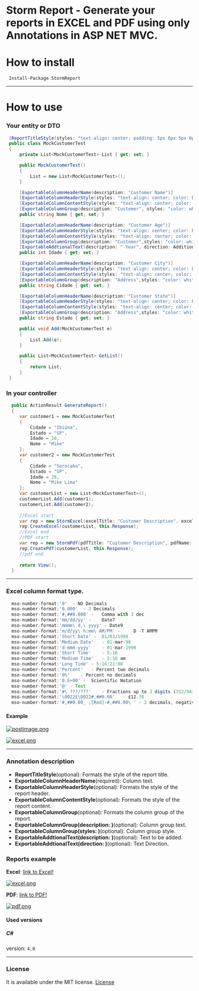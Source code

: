 # Storm Report - Generate your reports in EXCEL and PDF using only Annotations in ASP NET MVC.

# How to install
```
 Install-Package StormReport
```
<hr>

# How to use

### Your entity or DTO
```C#
 [ReportTitleStyle(styles: "text-align: center; padding: 5px 0px 5px 0px;")]
 public class MockCustomerTest
 {
     private List<MockCustomerTest> List { get; set; }

     public MockCustomerTest()
     {
         List = new List<MockCustomerTest>();
     }

     [ExportableColumnHeaderName(description: "Customer Name")]
     [ExportableColumnHeaderStyle(styles: "text-align: center; color: black; font-size: 17px; background-color: yellow;")]
     [ExportableColumnContentStyle(styles: "text-align: center; color: black; font-size: 17px;")]
     [ExportableColumnGroup(description: "Customer", styles: "color: white; text-align: center; background-color: gray;")]
     public string Nome { get; set; }

     [ExportableColumnHeaderName(description: "Customer Age")]
     [ExportableColumnHeaderStyle(styles: "text-align: center; color: black; font-size: 17px; background-color: yellow;")]
     [ExportableColumnContentStyle(styles: "text-align: center; color: black; font-size: 17px; mso-number-format:'0.000'")]
     [ExportableColumnGroup(description: "Customer",styles: "color: white; text-align: center; background-color: gray;")]
     [ExportableAddtionalText(description: " Year", direction: AdditionalTextEnum.RIGHT)]
     public int Idade { get; set; }

     [ExportableColumnHeaderName(description: "Customer City")]
     [ExportableColumnHeaderStyle(styles: "text-align: center; color: black; font-size: 17px; background-color: yellow;")]
     [ExportableColumnContentStyle(styles: "text-align: center; color: black; font-size: 17px;")]
     [ExportableColumnGroup(description: "Address",styles: "color: white; text-align: center; background-color: gray;")]
     public string Cidade { get; set; }

     [ExportableColumnHeaderName(description: "Customer State")]
     [ExportableColumnHeaderStyle(styles: "text-align: center; color: black; font-size: 17px; background-color: yellow;")]
     [ExportableColumnContentStyle(styles: "text-align: center; color: black; font-size: 17px;")]
     [ExportableColumnGroup(description: "Address",styles: "color: white; text-align: center; background-color: gray;")]
     public string Estado { get; set; }

     public void Add(MockCustomerTest e)
     {
         List.Add(e);
     }

     public List<MockCustomerTest> GetList()
     {
         return List;
     }
 }
```

### In your controller

```C#
  public ActionResult GenerateReport()
  {
     var customer1 = new MockCustomerTest
     {
         Cidade = "Ibiúna",
         Estado = "SP",
         Idade = 10,
         Nome = "Mike"
     };
     var customer2 = new MockCustomerTest
     {
         Cidade = "Sorocaba",
         Estado = "SP",
         Idade = 28,
         Nome = "Mike Lima"
     };
     var customerList = new List<MockCustomerTest>();
     customerList.Add(customer1);
     customerList.Add(customer2);
     
     //Excel start
     var rep = new StormExcel(excelTitle: "Customer Description", excelName: string.Format("ExcelCustomerReport-{0}", DateTime.Now));
     rep.CreateExcel(customerList, this.Response);
     //Excel end
     //PDF start
     var rep = new StormPdf(pdfTitle: "Customer Description", pdfName: string.Format("ExcelCustomerReport-{0}", DateTime.Now));
     rep.CreatePdf(customerList, this.Response);
     //pdf end
     
     return View();
  }

```
<hr>

### Excel column format type.

```javascript
  mso-number-format:'0'  - NO Decimals
  mso-number-format:'0.000'  - 3 Decimals
  mso-number-format:'#,##0.000' -	Comma with 3 dec
  mso-number-format:'mm/dd/yy' -	Date7
  mso-number-format:'mmmm\ d,\ yyyy' - Date9
  mso-number-format:'m/d/yy\ h:mm\ AM/PM' - 	D -T AMPM
  mso-number-format:'Short Date' -	01/03/1998
  mso-number-format:'Medium Date'	- 01-mar-98
  mso-number-format:'d-mmm-yyyy'	- 01-mar-1998
  mso-number-format:'Short Time'	- 5:16
  mso-number-format:'Medium Time'	- 5:16 am
  mso-number-format:'Long Time'	- 5:16:21:00
  mso-number-format:'Percent'	- Percent two decimals
  mso-number-format:'0%'	- Percent no decimals
  mso-number-format:'0.E+00' - 	Scientific Notation
  mso-number-format:'@'	- Text
  mso-number-format:'#\ ???/???'	- Fractions up to 3 digits (312/943)
  mso-number-format:'\0022£\0022#,##0.00'	- £12.76
  mso-number-format:'#,##0.00_ ;[Red]-#,##0.00\ ' - 2 decimals, negative numbers in red and signed
```
#### Example

[![postimage.png](https://s8.postimg.org/falwvemmd/postimage.png)](https://postimg.org/image/4ns3pzegx/)

[![excel.png](https://s4.postimg.org/xmiqt09kd/excel.png)](https://postimg.org/image/ma65b80vd/)

<hr>

### Annotation description

* **ReportTitleStyle**(optional): Formats the style of the report title.
* **ExportableColumnHeaderName**(required): Column text.
* **ExportableColumnHeaderStyle**(optional): Formats the style of the report header.
* **ExportableColumnContentStyle**(optional): Formats the style of the report content.
* **ExportableColumnGroup**(optional): Formats the column group of the report.
* **ExportableColumnGroup(description: )**(optional): Column group text.
* **ExportableColumnGroup(styles: )**(optional): Column group style.
* **ExportableAddtionalText(description: )**(optional): Text to be added.
* **ExportableAddtionalText(direction: )**(optional): Text Direction.

### Reports example

 **Excel**: 
 [link to Excel!](https://drive.google.com/file/d/0B3fZDB3QKwrlejJ5T0thVlBZY1E/view?usp=sharing)
 
 [![excel.png](https://s15.postimg.org/bdfp30zyj/excel.png)](https://postimg.org/image/k8gjdjoqv/)
  
 **PDF**: 
 [link to PDF!](https://drive.google.com/file/d/0B3fZDB3QKwrlTDk5NWQ0VkhmNzg/view?usp=sharing)
 
 [![pdf.png](https://s18.postimg.org/91qas1vbd/pdf.png)](https://postimg.org/image/3qbe7c98l/)

#### Used versions

##### C# 
version: `4.0`
<hr>

### License

It is available under the MIT license.
[License](https://opensource.org/licenses/mit-license.php)
